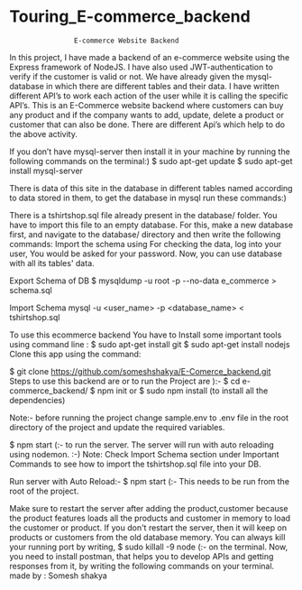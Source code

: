 # Touring_E-commerce_backend 

   		            E-commerce Website Backend
In this project, I have made a backend of an e-commerce website using the Express framework of NodeJS. I have also used JWT-authentication to verify if the customer is valid or not. We have already given the mysql-database in which there are different tables and their data. I have written different API’s to work each action of the user  while it is calling the specific API’s. 
This is an E-Commerce website backend where customers can buy any product and if the company wants to add, update, delete a product or customer that can also be done. There are different Api’s which help to do the above activity.

If you don’t have mysql-server then install it in your machine by running the following commands on the terminal:)
$ sudo apt-get update
$ sudo apt-get install mysql-server

There is data of this site in the database in different tables named according to data stored in them, to get the database in mysql run these commands:)

There is a tshirtshop.sql file already present in the database/ folder. You have to import this file to an empty database. For this, make a new database first, and navigate to the database/ directory and then write the following commands: Import the schema using 
For checking the data, log into your user, You would be asked for your password. Now, you can use database with all its tables' data.


Export Schema of DB
$ mysqldump -u root -p --no-data e_commerce > schema.sql

Import Schema
mysql -u <user_name> -p <database_name> < tshirtshop.sql

To use this ecommerce backend You have to 
Install some important tools using command line :
$ sudo apt-get install git
$ sudo apt-get install nodejs
Clone this app using the command:

$ git clone https://github.com/someshshakya/E-Comerce_backend.git
Steps to use this backend are or to run the Project are ):-
$ cd e-commerce_backend/
$ npm init or  $ sudo npm install (to install all the dependencies)


Note:- before running the project change sample.env to .env file in the root directory of the project and update the required variables. 

$ npm start (:- to run the server. The server will run with auto reloading using nodemon. :-)
Note: Check Import Schema section under Important Commands to see how to import the tshirtshop.sql file into your DB.

Run server with Auto Reload:-
$ npm start  (:- This needs to be run from the root of the project.

Make sure to restart the server after adding the product,customer because the product features loads all the products and customer in memory to load the customer or product. If you don't restart the server, then it will keep on products or customers from the old database memory.
You can always kill your running port by writing,
 $ sudo killall -9 node (:- on the terminal. Now, you need to install postman, that helps you to develop APIs and getting responses from it, by writing the following commands on your terminal.					
									made by : Somesh shakya



